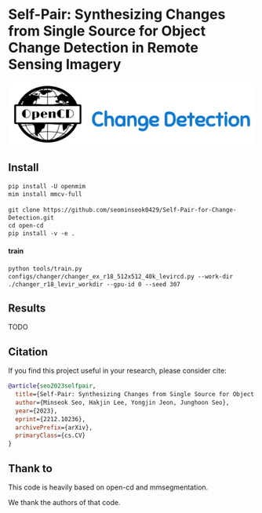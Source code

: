# Self-Pair: Synthesizing Changes from Single Source for Object Change Detection in Remote Sensing Imagery
<div align="center">
  <img src="resources/opencd-logo.png" width="600"/>
</div>


## Install

```
pip install -U openmim
mim install mmcv-full

git clone https://github.com/seominseok0429/Self-Pair-for-Change-Detection.git
cd open-cd
pip install -v -e .
```

#### train
```
python tools/train.py configs/changer/changer_ex_r18_512x512_40k_levircd.py --work-dir ./changer_r18_levir_workdir --gpu-id 0 --seed 307
```

## Results

TODO

## Citation

If you find this project useful in your research, please consider cite:

```bibtex
@article{seo2023selfpair,
  title={Self-Pair: Synthesizing Changes from Single Source for Object Change Detection in Remote Sensing Imagery}, 
  author={Minseok Seo, Hakjin Lee, Yongjin Jeon, Junghoon Seo},
  year={2023},
  eprint={2212.10236},
  archivePrefix={arXiv},
  primaryClass={cs.CV}
}
```
## Thank to

This code is heavily based on open-cd and mmsegmentation.

We thank the authors of that code.

